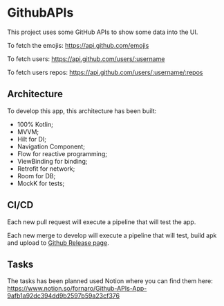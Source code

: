 # GithubAPIs

This project uses some GitHub APIs to show some data into the UI.

To fetch the emojis: https://api.github.com/emojis

To fetch users: https://api.github.com/users/:username

To fetch users repos: https://api.github.com/users/:username/:repos

## Architecture

To develop this app, this architecture has been built:

- 100% Kotlin;
- MVVM;
- Hilt for DI;
- Navigation Component;
- Flow for reactive programming;
- ViewBinding for binding;
- Retrofit for network;
- Room for DB;
- MockK for tests;

## CI/CD
Each new pull request will execute a pipeline that will test the app.

Each new merge to develop will execute a pipeline that will test, build apk and upload to [Github Release page](https://github.com/DouglasCF/GithubAPIs/releases).

## Tasks

The tasks has been planned used Notion where you can find them here: https://www.notion.so/fornaro/Github-APIs-App-9afb1a92dc394dd9b2597b59a23cf376
